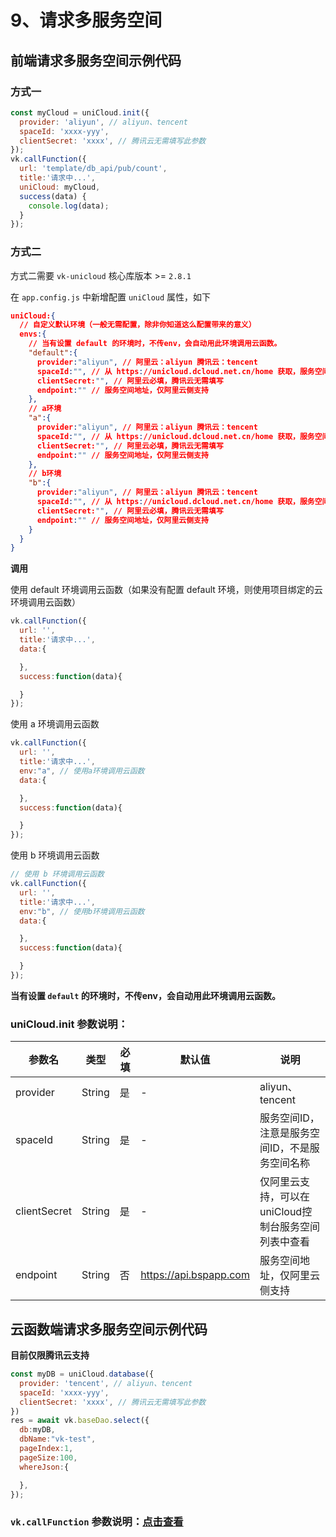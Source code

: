 # 9、请求多服务空间
 
## 前端请求多服务空间示例代码

### 方式一
```js
const myCloud = uniCloud.init({
  provider: 'aliyun', // aliyun、tencent
  spaceId: 'xxxx-yyy',
  clientSecret: 'xxxx', // 腾讯云无需填写此参数
});
vk.callFunction({
  url: 'template/db_api/pub/count',
  title:'请求中...',
  uniCloud: myCloud,
  success(data) {
    console.log(data);
  }
});
```

### 方式二

方式二需要 `vk-unicloud` 核心库版本 >= `2.8.1` 

在 `app.config.js` 中新增配置 `uniCloud` 属性，如下

```json
uniCloud:{
  // 自定义默认环境（一般无需配置，除非你知道这么配置带来的意义）
  envs:{
    // 当有设置 default 的环境时，不传env，会自动用此环境调用云函数。
    "default":{
      provider:"aliyun", // 阿里云：aliyun 腾讯云：tencent
      spaceId:"", // 从 https://unicloud.dcloud.net.cn/home 获取，服务空间ID，注意是服务空间ID，不是服务空间名称
      clientSecret:"", // 阿里云必填，腾讯云无需填写
      endpoint:"" // 服务空间地址，仅阿里云侧支持
    },
    // a环境
    "a":{
      provider:"aliyun", // 阿里云：aliyun 腾讯云：tencent
      spaceId:"", // 从 https://unicloud.dcloud.net.cn/home 获取，服务空间ID，注意是服务空间ID，不是服务空间名称
      clientSecret:"", // 阿里云必填，腾讯云无需填写
      endpoint:"" // 服务空间地址，仅阿里云侧支持
    },
    // b环境
    "b":{
      provider:"aliyun", // 阿里云：aliyun 腾讯云：tencent
      spaceId:"", // 从 https://unicloud.dcloud.net.cn/home 获取，服务空间ID，注意是服务空间ID，不是服务空间名称
      clientSecret:"", // 阿里云必填，腾讯云无需填写
      endpoint:"" // 服务空间地址，仅阿里云侧支持
    }
  }
}
```

**调用**

使用 default 环境调用云函数（如果没有配置 default 环境，则使用项目绑定的云环境调用云函数）

```js
vk.callFunction({
  url: '',
  title:'请求中...',
  data:{

  },
  success:function(data){

  }
});
```

使用 a 环境调用云函数

```js
vk.callFunction({
  url: '',
  title:'请求中...',
  env:"a", // 使用a环境调用云函数
  data:{

  },
  success:function(data){

  }
});
```

使用 b 环境调用云函数

```js
// 使用 b 环境调用云函数
vk.callFunction({
  url: '',
  title:'请求中...',
  env:"b", // 使用b环境调用云函数
  data:{

  },
  success:function(data){

  }
});
```

**当有设置 `default` 的环境时，不传env，会自动用此环境调用云函数。**

### uniCloud.init 参数说明：

|参数名				|类型		|必填	|默认值									|说明																									|
|------- |-----------|---------|-------|-------|
|provider			|String	|是		|-											|aliyun、tencent																			|
|spaceId			|String	|是		|-											|服务空间ID，注意是服务空间ID，不是服务空间名称				|
|clientSecret	|String	|是		|-											|仅阿里云支持，可以在uniCloud控制台服务空间列表中查看	|
|endpoint			|String	|否		|https://api.bspapp.com	|服务空间地址，仅阿里云侧支持													|

## 云函数端请求多服务空间示例代码

**目前仅限腾讯云支持**

```js
const myDB = uniCloud.database({
  provider: 'tencent', // aliyun、tencent
  spaceId: 'xxxx-yyy',
  clientSecret: 'xxxx', // 腾讯云无需填写此参数
})
res = await vk.baseDao.select({
  db:myDB,
  dbName:"vk-test",
  pageIndex:1,
  pageSize:100,
  whereJson:{

  },
});
```


### `vk.callFunction` 参数说明：[点击查看](https://vkdoc.fsq.pub/client/pages/callFunction.html)